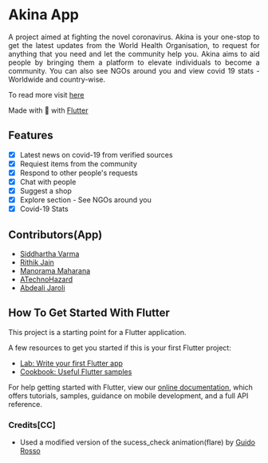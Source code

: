 # Akina App 
<div align="justify">
A project aimed at fighting the novel coronavirus. Akina is your one-stop to get the latest updates from the World Health Organisation, to request for anything that you need and let the community help you. Akina aims to aid people by bringing them a platform to elevate individuals to become a community. You can also see NGOs around you and view covid 19 stats - Worldwide and country-wise.
</div>

To read more visit [here](https://akina.dscvit.com)

Made with 💙 with [Flutter](https://flutter.dev/)

## Features
- [x] Latest news on covid-19 from verified sources
- [x] Requiest items from the community
- [x] Respond to other people's requests
- [x] Chat with people
- [x] Suggest a shop
- [x] Explore section - See NGOs around you
- [x] Covid-19 Stats

## Contributors(App)
- [Siddhartha Varma](https://github.com/BRO3886)
- [Rithik Jain](https://github.com/rithikjain)
- [Manorama Maharana](https://github.com/Manorama09)
- [ATechnoHazard](https://github.com/ATechnoHazard)
- [Abdeali Jaroli](https://github.com/abdealijaroli)


## How To Get Started With Flutter

This project is a starting point for a Flutter application.

A few resources to get you started if this is your first Flutter project:

- [Lab: Write your first Flutter app](https://flutter.dev/docs/get-started/codelab)
- [Cookbook: Useful Flutter samples](https://flutter.dev/docs/cookbook)

For help getting started with Flutter, view our
[online documentation](https://flutter.dev/docs), which offers tutorials,
samples, guidance on mobile development, and a full API reference.

### Credits[CC]
- Used a modified version of the sucess_check animation(flare) by [Guido Rosso](https://rive.app/a/pollux/files/recent/all)
